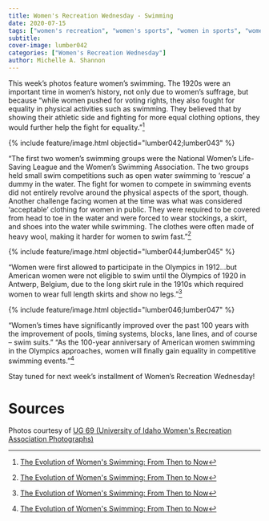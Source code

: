 ```yaml
---
title: Women's Recreation Wednesday - Swimming
date: 2020-07-15
tags: ["women's recreation", "women's sports", "women in sports", "women", "women athletes"]
subtitle: 
cover-image: lumber042
categories: ["Women's Recreation Wednesday"]
author: Michelle A. Shannon
---
```


This week’s photos feature women’s swimming. The 1920s were
an important time in women’s history, not only due to women’s suffrage, but
because “while women pushed for voting rights, they also fought for equality in
physical activities such as swimming. They believed that by showing their
athletic side and fighting for more equal clothing options, they would further
help the fight for equality.”[^1]

{% include feature/image.html objectid="lumber042;lumber043" %}

“The first two women’s swimming groups were the National
Women’s Life-Saving League and the Women’s Swimming Association. The two groups
held small swim competitions such as open water swimming to ‘rescue’ a dummy in
the water. The fight for women to compete in swimming events did not entirely
revolve around the physical aspects of the sport, though. Another challenge
facing women at the time was what was considered ‘acceptable’ clothing for
women in public. They were required to be covered from head to toe in the water
and were forced to wear stockings, a skirt, and shoes into the water while
swimming. The clothes were often made of heavy wool, making it harder for women
to swim fast.”[^1]

{% include feature/image.html objectid="lumber044;lumber045" %}

“Women were first allowed to participate in the Olympics
in 1912…but American women were not eligible to swim until the Olympics of 1920
in Antwerp, Belgium, due to the long skirt rule in the 1910s which required
women to wear full length skirts and show no legs.”[^1]

{% include feature/image.html objectid="lumber046;lumber047" %}

“Women’s times have significantly improved over the past
100 years with the improvement of pools, timing systems, blocks, lane lines,
and of course – swim suits.” “As the 100-year anniversary of American women
swimming in the Olympics approaches, women will finally gain equality in
competitive swimming events.”[^1]

Stay tuned for next week’s installment of Women’s
Recreation Wednesday!

# Sources

Photos courtesy of [UG 69 (University of Idaho Women's Recreation Association Photographs)](http://archiveswest.orbiscascade.org/ark:/80444/xv152953/op=fstyle.aspx?t=k&amp;q=)

[^1]: [The Evolution of Women's Swimming: From Then to Now](https://www.swimmingworldmagazine.com/news/the-evolution-of-womens-swimming-from-then-to-now/)